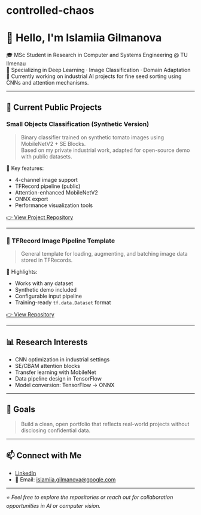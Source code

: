 # controlled-chaos
# 👋 Hello, I'm Islamiia Gilmanova

🎓 MSc Student in Research in Computer and Systems Engineering @ TU Ilmenau  
🧠 Specializing in Deep Learning · Image Classification · Domain Adaptation  
📍 Currently working on industrial AI projects for fine seed sorting using CNNs and attention mechanisms.

---

## 🚀 Current Public Projects

###  Small Objects Classification (Synthetic Version)
> Binary classifier trained on synthetic tomato images using MobileNetV2 + SE Blocks.  
> Based on my private industrial work, adapted for open-source demo with public datasets.

🔧 Key features:
- 4-channel image support
- TFRecord pipeline (public)
- Attention-enhanced MobileNetV2
- ONNX export
- Performance visualization tools

[👉 View Project Repository](https://github.com/islamiia-gilmanova/small-objects-classifier)

---

### 🔄 TFRecord Image Pipeline Template
> General template for loading, augmenting, and batching image data stored in TFRecords.

📌 Highlights:
- Works with any dataset
- Synthetic demo included
- Configurable input pipeline
- Training-ready `tf.data.Dataset` format

[👉 View Repository](https://github.com/islamiia-gilmanova/tfrecord-pipeline-template)

---

## 📊 Research Interests

- CNN optimization in industrial settings  
- SE/CBAM attention blocks  
- Transfer learning with MobileNet  
- Data pipeline design in TensorFlow  
- Model conversion: TensorFlow → ONNX

---

## 🌱 Goals

> Build a clean, open portfolio that reflects real-world projects without disclosing confidential data.

---

## 📫 Connect with Me

- [LinkedIn](https://www.linkedin.com/in/islamiia-gilmanova/)
- 📧 Email: islamiia.gilmanova@google.com

---

⭐ *Feel free to explore the repositories or reach out for collaboration opportunities in AI or computer vision.*
